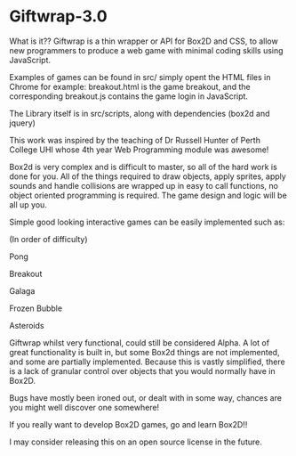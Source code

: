 # Giftwrap-3.0

What is it??
Giftwrap is a thin wrapper or API for Box2D and CSS, to allow new programmers to produce a web
game with minimal coding skills using JavaScript.

Examples of games can be found in src/ simply opent the HTML files in Chrome for example: breakout.html is the game breakout, and the corresponding breakout.js contains the game login in JavaScript.

The Library itself is in src/scripts, along with dependencies (box2d and jquery)

This work was inspired by the teaching of Dr Russell Hunter of Perth College UHI whose 4th year
Web Programming module was awesome!

Box2d is very complex and is difficult to master, so all of the hard work is done for you.
All of the things required to draw objects, apply sprites, apply sounds and handle collisions are
wrapped up in easy to call functions, no object oriented programming is required.
The game design and logic will be all up you.

Simple good looking interactive games can be easily implemented such as:

(In order of difficulty)

Pong

Breakout

Galaga

Frozen Bubble

Asteroids

Giftwrap whilst very functional, could still be considered Alpha. A lot of great functionality is built in,
but some Box2d things are not implemented, and some are partially implemented.
Because this is vastly simplified, there is a lack of granular control over objects that you would
normally have in Box2D.

Bugs have mostly been ironed out, or dealt with in some way, chances are you might well discover
one somewhere!

If you really want to develop Box2D games, go and learn Box2D!!

I may consider releasing this on an open source license in the future.
